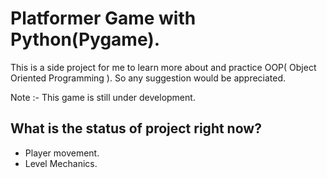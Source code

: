 # Platformer Game with Python(Pygame).

This is a side project for me to learn more about and practice OOP( Object Oriented Programming ).
So any suggestion would be appreciated.

Note :- This game is still under development.

## What is the status of project right now?
- Player movement.
- Level Mechanics.